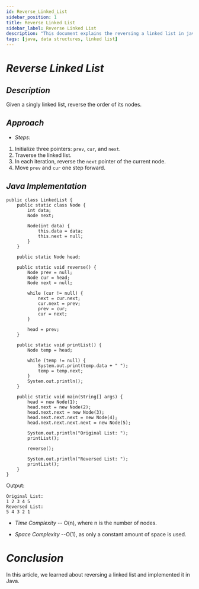 ```yaml
---
id: Reverse_Linked_List
sidebar_position: 1 
title: Reverse Linked List 
sidebar_label: Reverse Linked List 
description: "This document explains the reversing a linked list in java." 
tags: [java, data structures, linked list]
---
```


# *Reverse Linked List*

## *Description*

Given a singly linked list, reverse the order of its nodes.

## *Approach*

- *Steps:*

1. Initialize three pointers: `prev`, `cur`, and `next`.
2. Traverse the linked list.
3. In each iteration, reverse the `next` pointer of the current node.
4. Move `prev` and `cur` one step forward.


## *Java Implementation*

```
public class LinkedList {
    public static class Node {
        int data;
        Node next;

        Node(int data) {
            this.data = data;
            this.next = null;
        }
    }

    public static Node head;

    public static void reverse() {
        Node prev = null;
        Node cur = head;
        Node next = null;

        while (cur != null) {
            next = cur.next;
            cur.next = prev;
            prev = cur;
            cur = next;
        }

        head = prev;
    }

    public static void printList() {
        Node temp = head;

        while (temp != null) {
            System.out.print(temp.data + " ");
            temp = temp.next;
        }
        System.out.println();
    }

    public static void main(String[] args) {
        head = new Node(1);
        head.next = new Node(2);
        head.next.next = new Node(3);
        head.next.next.next = new Node(4);
        head.next.next.next.next = new Node(5);

        System.out.println("Original List: ");
        printList();

        reverse();

        System.out.println("Reversed List: ");
        printList();
    }
}
```

Output:

```
Original List: 
1 2 3 4 5 
Reversed List: 
5 4 3 2 1 
```


- *Time Complexity*
-- O(n), where n is the number of nodes.

- *Space Complexity*
--O(1), as only a constant amount of space is used.

# *Conclusion*
In this article, we learned about reversing a linked list and implemented it in Java.

